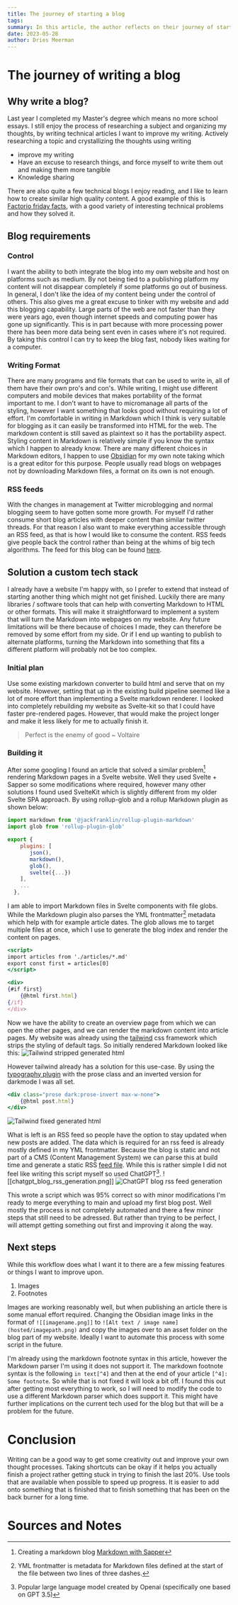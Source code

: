 ```yaml
---
title: The journey of starting a blog
tags:
summary: In this article, the author reflects on their journey of starting a blog after completing their Master's degree, driven by a desire to enhance their writing skills, conduct research, and share knowledge. They discuss the essential requirements for their blog, including the need for control over its hosting, a preferred Markdown format for writing, and the implementation of RSS feeds for content distribution. Choosing a custom tech stack, they extended their existing website using Rollup, Svelte, and Markdown plugins while improving the appearance with Tailwind CSS. They automated RSS feed generation with the help of ChatGPT, although future enhancements, such as automating image publishing and addressing Markdown footnotes, are considered. The article concludes with a reminder to prioritize project completion over perfection and to utilize available tools for efficiency.
date: 2023-05-28
author: Dries Meerman
---
```


# The journey of writing a blog

## Why write a blog?

Last year I completed my Master's degree which means no more school essays.
I still enjoy the process of researching a subject and organizing my thoughts, by writing technical articles I want to improve my writing.
Actively researching a topic and crystallizing the thoughts using writing

* improve my writing
* Have an excuse to research things, and force myself to write them out and making them more tangible
* Knowledge sharing

There are also quite a few technical blogs I enjoy reading, and I like to learn how to create similar high quality content.
A good example of this is [Factorio friday facts](https://www.factorio.com/blog/), with a good variety of interesting technical problems and how they solved it.

## Blog requirements

### Control
I want the ability to both integrate the blog into my own website and host on platforms such as medium.
By not being tied to a publishing platform my content will not disappear completely if some platforms go out of business.
In general, I don't like the idea of my content being under the control of others.
This also gives me a great excuse to tinker with my website and add this blogging capability.
Large parts of the web are not faster than they were years ago, even though internet speeds and computing power has gone up significantly.
This is in part because with more processing power there has been more data being sent even in cases where it's not required.
By taking this control I can try to keep the blog fast, nobody likes waiting for a computer.

### Writing Format
There are many programs and file formats that can be used to write in, all of them have their own pro's and con's.
While writing, I might use different computers and mobile devices that makes portability of the format important to me.
I don't want to have to micromanage all parts of the styling, however I want something that looks good without requiring a lot of effort.
I'm comfortable in writing in Markdown which I think is very suitable for blogging as it can easily be transformed into HTML for the web.
The markdown content is still saved as plaintext so it has the portability aspect. Styling content in Markdown is relatively simple if you know the syntax which I happen to already know.
There are many different choices in Markdown editors, I happen to use [Obsidian](https://obsidian.md/) for my own note taking which is a great editor for this purpose.
People usually read blogs on webpages not by downloading Markdown files, a format on its own is not enough.

### RSS feeds
With the changes in management at Twitter microblogging and normal blogging seem to have gotten some more growth.
For myself I'd rather consume short blog articles with deeper content than similar twitter threads.
For that reason I also want to make everything accessible through an RSS feed, as that is how I would like to consume the content.
RSS feeds give people back the control rather than being at the whims of big tech algorithms.
The feed for this blog can be found [here](/feed.xml).


## Solution a custom tech stack
I already have a website I'm happy with, so I prefer to extend that instead of starting another thing which might not get finished.
Luckily there are many libraries / software tools that can help with converting Markdown to HTML or other formats.
This will make it straightforward to implement a system that will turn the Markdown into webpages on my website.
Any future limitations will be there because of choices I made, they can therefore be removed by some effort from my side.
Or if I end up wanting to publish to alternate platforms, turning the Markdown into something that fits a different platform will probably not be too complex.

### Initial plan
Use some existing markdown converter to build html and serve that on my website.
However, setting that up in the existing build pipeline seemed like a lot of more effort than implementing a Svelte markdown renderer.
I looked into completely rebuilding my website as Svelte-kit so that I could have faster pre-rendered pages.
However, that would make the project longer and make it less likely for me to actually finish it.

>Perfect is the enemy of good ~ Voltaire


### Building it

After some googling I found an article that solved a similar problem[^1] rendering Markdown pages in a Svelte website.
Well they used Svelte + Sapper so some modifications where required, however many other solutions I found used SvelteKit which is slightly different from my older Svelte SPA approach.
By using rollup-glob and a rollup Markdown plugin as shown below:
```javascript
import markdown from '@jackfranklin/rollup-plugin-markdown'
import glob from 'rollup-plugin-glob'

export {
    plugins: [  
	   json(),  
	   markdown(),  
	   glob(),  
	   svelte({...})
    ],
    ...
  },
```

I am able to import Markdown files in Svelte components with file globs. While the Markdown plugin also parses the YML frontmatter[^2] metadata which help with for example article dates.
The glob allows me to target multiple files at once, which I use to generate the blog index and render the content on pages.

```jsx
<script>
import articles from './articles/*.md'
export const first = articles[0]
</script>

<div>
{#if first}
	{@html first.html}
{/if}
</div>
```

Now we have the ability to create an overview page from which we can open the other pages, and we can render the markdown content into article pages.
My website was already using the [tailwind](https://tailwindcss.com/) css framework which strips the styling of default tags.
So initially rendered Markdown looked like this:
![Tailwind stripped generated html](assets/articles/1_blog_journey/tailwind_stripped_generated_html.png)

However tailwind already has a solution for this use-case.
By using the [typography plugin](https://tailwindcss.com/docs/typography-plugin) with the prose class and an inverted version for darkmode I was all set.

```jsx
<div class="prose dark:prose-invert max-w-none">  
    {@html post.html}  
</div>
```

![Tailwind fixed generated html](assets/articles/1_blog_journey/tailwind_fixed_generated_html.png)


What is left is an RSS feed so people have the option to stay updated when new posts are added.
The data which is required for an rss feed is already mostly defined in my YML frontmatter.
Because the blog is static and not part of a CMS (Content Management System) we can parse this at build time and generate a static RSS [feed file](https://meerman.xyz/feed.xml).
While this is rather simple I did not feel like writing this script myself so used ChatGPT[^3].
![[chatgpt_blog_rss_generation.png]]
![ChatGPT blog rss feed generation](assets/articles/1_blog_journey/chatgpt_blog_rss_generation.png)

This wrote a script which was 95% correct so with minor modifications I'm ready to merge everything to main and upload my first blog post.
Well mostly the process is not completely automated and there a few minor steps that still need to be adressed.
But rather than trying to be perfect, I will attempt getting something out first and improving it along the way.

## Next steps
While this workflow does what I want it to there are a few missing features or things I want to improve upon.  
1. Images
2. Footnotes

Images are working reasonably well, but when publishing an article there is some manual effort required.
Changing the Obsidian image links in the format of `![[imagename.png]]` to `![Alt text / image name](hosted/imagepath.png)` and copy the images over to an asset folder on the blog part of my website.
Ideally I want to automate this process with some script in the future.  

I'm already using the markdown footnote syntax in this article, however the Markdown parser I'm using it does not support it. 
The markdown footnote syntax is the following `in text[^4]` and then at the end of your article `[^4]: Some footnote`.
So while that is not fixed it will look a bit off.
I found this out after getting most everything to work, so I will need to modify the code to use a different Markdown parser which does support it.
This might have further implications on the current tech used for the blog but that will be a problem for the future.


# Conclusion

Writing can be a good way to get some creativity out and improve your own thought processes.
Taking shortcuts can be okay if it helps you actually finish a project rather getting stuck in trying to finish the last 20%.
Use tools that are available when possible to speed up progress. 
It is easier to add onto something that is finished that to finish something that has been on the back burner for a long time.


# Sources and Notes

[^1]: Creating a markdown blog [Markdown with Sapper](https://dev.to/joshnuss/create-a-blog-with-markdown-sapper-50ad)
[^2]: YML frontmatter is metadata for Markdown files defined at the start of the file between two lines of three dashes.
[^3]: Popular large language model created by Openai (specifically one based on GPT 3.5)  
[^4]: Some footnote